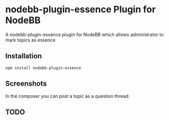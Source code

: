 # nodebb-plugin-essence Plugin for NodeBB

A nodebb-plugin-essence plugin for NodeBB which allows administrator to mark topics as essence

## Installation

    npm install nodebb-plugin-essence

## Screenshots

In the composer you can post a topic as a question thread:



## TODO
